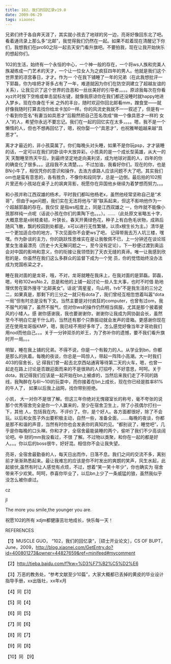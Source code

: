 ```yaml
---
title: 102，我们的回忆录v19.0
date: 2009-06-29
tags: xiaonei
---
```


兄弟们终于各自奔天涯了，其实就小孩去了地球的另一边，亮哥好像回东北了吧。看着通讯录上那么多“北邮”，我觉得我们仍然在一起。如果不趁着现在清醒记下你们，我想我们在prc60之际一起去天安门看升旗吧。不要拍我，现在让我开始快乐的想起你们。

<!-- more -->

102的生活，始终有一个永恒的中心，一个神一般的存在，一个将ws人族和完美人族凝练成一门艺术的天才，一个让一位女人为之疯狂四年的男人。他就是我们这个世界里的凉宫春日，才才。作为一 个在我下铺睡了一年的兄弟（在此我想批评一下郭磊，你为啥把才哥多占有了一年，难道就因为你们在防空洞建立了超越友谊的关系），让我见识了这个世界的丑恶和一丝丝美好的引导者，。。。原谅我每次在你看xyz片时按下空格或单击鼠标左键，就像我原谅你在我们都还没睡时就happy地进入梦乡。现在你身在千米 之外的丰台，随时欢迎你回北邮看mm，蹭食堂——就 好像我随时打算去找你给龙卡加0一样。你的风流史我就不一一叙述了，但是有一个看到你签名“有妻当如具恩才”后毅然把自己签名改成“做一个像具恩才一样的 女人”的人，希望你永远不要忘记。我们在一起的回忆实在太多，。。。嗯，我不是一个懒惰的人，但也不想再回忆了，嗯，祝你娶一个“具恩才”，也祝雅琴姐越来越“具恩才”。

离才才最近的，非小孩莫属了。你们每晚头对头睡，如果不是你玩psp，才才装睡的话，一定可以在我们的卧谈中大放异彩。小孩真的是一个成长型英雄，从大一的天 天酣睡至热天午后，到最终坚定地走向美利坚，成为地球对面的人，四年的你的确变化了很多。。。这段我不太清楚。。。不过加油，我看好你们。现在的你，也是BN小牛了，相信凭你的意识和操作，去浩方虐路人应该问题不大了吧。其实我们om也是蛮有意思的，各有胜负，不像你和段同学，总是一边倒。最后拍的102照片里还有小孩站在桌子上的飒爽背影，祝愿你在异国他乡继续为着梦想而努力。。。

和小孩并称江西双雄的杨术，平时我们都叫他杨老x，虽然他经常坚称自己是“术哥”，但由于age问题，我们实在无法将他与“哥”联系起来，但这不影响他作为一个超越郭磊的存在。我仅仅 是指ws程度上，同是江西双雄之 一，你咋就不能像小孩那样纯一点呢（话说小孩在你们的熏陶下也。。。）。……（此处原文省略五十字，大概意思是x树枝柔韧，叶狭长，春天开黄绿色花，种子上有白色毛状物，成熟后随风飞散，飘的校园到处都是。x可以进行无性繁殖，以须x根生长为主。）清华是一个更加适合你的地方，下次见面你不会更ws了吧， 记得带我去万人坑三楼，嘿嘿。作为卧谈的主力，你的跳跃性思维实在是让我敬佩不已，上一分钟还在谈论班里女生谁最漂亮（历史十大无解问题之一，至今没有定论），下一秒便过渡到奥运会对中国的影响和意义，你的衔接让我领悟到了天衣无缝的真谛。唯一让我感到欣慰的是，你虽然在我们这么多群众的监督下成为一个党 员，你的觉悟始终没办法成为党国栋梁之才。

睡在我对面的是龙哥，哦，不对，龙哥就睡在我床上，在我对面的是郭磊。郭磊，嗯，号称102wsNo.2，总是和他的上铺一起讨论一些人生大事，也时不时借 助地理优势在窗外搜寻“北邮美女”。话说“周星星，鸟山明，tvb”不是我生活的三分之二，如果真是，那剩下的三分之一就只有dota了，我们曾经互相忽悠着叫嚣“dota一局”但有时总是没有下文。当然主要是对付疯狂的computer，也曾有过om，我不服气的输了，虽然不服气，但对你ws的操作仍然相当佩服，尤其是那个披着披风的小矮人。感 谢你感谢我，我也要谢谢你，谢谢你让我成为网协副会长，虽然至今不明白它是干什么的，当然还有那个只靠振动就会发声的音箱。更感谢你现在还在使用龙哥版KMP，嗯，我已经不用好多年了，怎么感觉好像当年才哥劝我们用nod而他自己。。。关于一分钟双杀的斧王，为了弥补你的遗憾，要不我们看升旗时开一局。。。

明智，睡在我上铺的兄弟。不得不说，你是一个有毅力的人。从学业到bn，你都是那么的执着。每晚的夜谈，你总是一鸣惊人，带起一阵阵小高潮。大一时我们403的宿舍长，记 得我们曾一起去北京西站通宵等待第二天的火车，嗯，也曾一起走在路上讨论是否跟迎面而来的不是很熟的人打招呼，不好意思，呵呵。关于dota，我记得我们应该是一起开始在bn上被虐的，当然后来我们走了不同的路线，我陶醉在与6I～10I的玩耍中，而你接着在bn上成长，现在你已经是胜率81%的牛人了， 如果以后我上战网，找你带别拒绝。

小凯， 大一对你不是很了解。但这三年你绝对无愧寝室长的称号，毫不夸张的说那个优秀宿舍完全是你一个人赢来的，至少在宿舍卫生上，除了小孩偶尔打扫一下，其他 人，包括我在内，不评价了。你，是个好人。各方面都很好，除了不会玩。以后和女孩子外出要积极主动，自然一些，准备全面，……每晚的夜谈，你都是那不和谐的声音，当然有时你也会发表你的真知灼见。“都别说了，睡觉吧”，几乎是你每晚的口头禅。你和才才，全宿舍最能装睡的两个，偷听了我们不少高谈阔论吧。中 财的mm我没看过，不很 了解。不过物以类聚，和你在一起的都是好人。。。你以后的boss很牛，好好混。相信你不会让我失望。

亮哥，全宿舍最勤奋的人，每天日出而作，日落不息。我们之间的交流不多，离别前才渐渐熟悉起来。最让我难忘的应该是你不时发出的爽朗的笑声，风生水起，此起彼伏,虽然有时让人感觉有点烦，不过，想着“笑一笑十年少”，你也确实为 宿舍带来不少欢笑。呵呵，恭喜你毕业了，以后bn上少了一条威猛的狼，虽然我似乎没怎么被你虐过。
 
  

cz

jl

The more you smile,the younger you are.

祝愿102的所有 xdjm都健康茁壮地成长，快乐每一天！


REFERENCES

【1】MUSCLE GUO， “102，我们的回忆录“，［硕士开业论文］，CS OF BUPT，June，2009，http://blog.xiaonei.com/GetEntry.do?id=400801273&owner=44827659&ref=minifeed#mycomment

【2】http://tieba.baidu.com/f?kw=%D3%F7%B2%C5%D2%E6 

【3】万恶的教务处，“参考文献至少10篇”，大家大概都已丢掉的黄皮的毕业设计指导手册，xx出版社，xx年x月

【4】同【3】

【5】同【4】

【6】同【5】

【7】同【6】

【8】同【7】

【9】同【8】

【10】同 【9】
